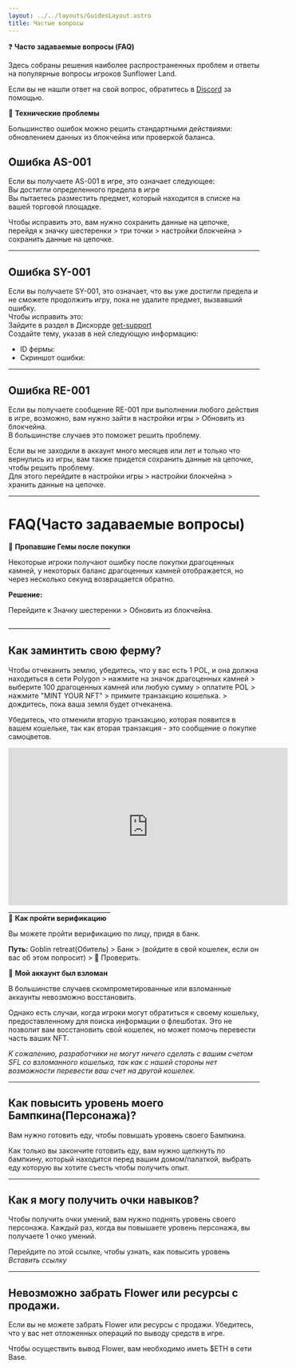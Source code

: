 ```yaml
---
layout: ../../layouts/GuidesLayout.astro
title: Частые вопросы
---
```


<div class="highlight-box">
  <div class="highlight-header">
    <span class="highlight-icon">❓</span>
    <strong class="highlight-title">Часто задаваемые вопросы (FAQ)</strong>
  </div>
  <div class="highlight-content">
    <p>Здесь собраны решения наиболее распространенных проблем и ответы на популярные вопросы игроков <span class="accent-text">Sunflower Land</span>.</p>
    <p>Если вы не нашли ответ на свой вопрос, обратитесь в <a href="https://discord.com/channels/880987707214544966/1324565749033074729" target="_blank"><span class="accent-text">Discord</span></a> за помощью.</p>
  </div>
</div>

<div class="warning-box">
  <div class="warning-header">
    <span class="warning-icon">🔧</span>
    <strong class="warning-title">Технические проблемы</strong>
  </div>
  <div class="warning-content">
    <p>Большинство ошибок можно решить стандартными действиями: обновлением данных из блокчейна или проверкой баланса.</p>
  </div>
</div>

## Ошибка AS-001
Если вы получаете AS-001 в игре, это означает следующее:  
Вы достигли определенного предела в игре  
Вы пытаетесь разместить предмет, который находится в списке на вашей торговой площадке.

Чтобы исправить это, вам нужно сохранить данные на цепочке,  
перейдя к значку шестеренки > три точки > настройки блокчейна > сохранить данные на цепочке.
________________________________
## Ошибка SY-001 
Если вы получаете SY-001, это означает, что вы уже достигли предела и не сможете продолжить игру, пока не удалите предмет, вызвавший ошибку.   
Чтобы исправить это:   
Зайдите в раздел в Дискорде  [get-support](https://discord.com/channels/880987707214544966/1324565749033074729)  
Создайте тему, указав в ней следующую информацию:
- ID фермы:  
- Скриншот ошибки:  
________________________________
## Ошибка RE-001 

Если вы получаете сообщение RE-001 при выполнении любого действия в игре, возможно, вам нужно зайти в настройки игры > Обновить из блокчейна.   
В большинстве случаев это поможет решить проблему.

Если вы не заходили в аккаунт много месяцев или лет и только что вернулись из игры, вам также придется сохранить данные на цепочке, чтобы решить проблему.   
Для этого перейдите в настройки игры > настройки блокчейна > хранить данные на цепочке.

________________________________  

# FAQ(Часто задаваемые вопросы)

<div class="highlight-box">
  <div class="highlight-header">
    <span class="highlight-icon">💎</span>
    <strong class="highlight-title">Пропавшие Гемы после покупки</strong>
  </div>
  <div class="highlight-content">
    <p>Некоторые игроки получают ошибку после покупки драгоценных камней, у некоторых баланс драгоценных камней отображается, но через несколько секунд возвращается обратно.</p>
    <p><strong>Решение:</strong></p>
    <p>Перейдите к <span class="accent-text">Значку шестеренки > Обновить из блокчейна</span>.</p>
  </div>
</div>
________________________________

## Как заминтить свою ферму? 

Чтобы отчеканить землю, убедитесь, что у вас есть 1 POL, и она должна находиться в сети Polygon > нажмите на значок драгоценных камней > выберите 100 драгоценных камней или любую сумму > оплатите POL > нажмите "MINT YOUR NFT" > примите транзакцию кошелька. > дождитесь, пока ваша земля будет отчеканена.

Убедитесь, что отменили вторую транзакцию, которая появится в вашем кошельке, так как вторая транзакция - это сообщение о покупке самоцветов.
<div style={{ display: 'flex', justifyContent: 'center' }}>
  <iframe
    width="560"
    height="315"
    src="https://www.youtube.com/embed/gm7r3rJaW2g"
    frameBorder="0"
    allowFullScreen
  ></iframe>
</div>
________________________________  

<div class="highlight-box">
  <div class="highlight-header">
    <span class="highlight-icon">🔐</span>
    <strong class="highlight-title">Как пройти верификацию</strong>
  </div>
  <div class="highlight-content">
    <p>Вы можете пройти верификацию по лицу, придя в банк.</p>
    <p><strong>Путь:</strong> <span class="accent-text">Goblin retreat(Обитель) > Банк > (войдите в свой кошелек, если он вас об этом попросит) > 🔎 Проверить</span>.</p>
  </div>
</div>

<div class="warning-box">
  <div class="warning-header">
    <span class="warning-icon">🚨</span>
    <strong class="warning-title">Мой аккаунт был взломан</strong>
  </div>
  <div class="warning-content">
    <p>В большинстве случаев скомпрометированные или взломанные аккаунты <span class="accent-text">невозможно восстановить</span>.</p>
    <p>Однако есть случаи, когда игроки могут обратиться к своему кошельку, предоставленному для поиска информации о флешботах. Это не позволит вам восстановить свой кошелек, но может помочь перевести часть ваших NFT.</p>
    <p><em>К сожалению, разработчики не могут ничего сделать с вашим счетом SFL со взломанного кошелька, так как с нашей стороны нет возможности перевести ваш счет на другой кошелек.</em></p>
  </div>
</div>

________________________________
## Как повысить уровень моего Бампкина(Персонажа)?
Вам нужно готовить еду, чтобы повышать уровень своего Бампкина.

Как только вы закончите готовить еду, вам нужно щелкнуть по бампкину, который находится перед вашим домом/палаткой, выбрать еду которую вы хотите съесть чтобы получить опыт. 
________________________________
## Как я могу получить очки навыков? 
Чтобы получить очки умений, вам нужно поднять уровень своего персонажа. Каждый раз, когда вы повышаете уровень персонажа, вы получаете 1 очко умений.

Перейдите по этой ссылке, чтобы узнать, как повысить уровень *Вставить ссылку*
________________________________
## Невозможно забрать Flower или ресурсы с продажи.
Если вы не можете забрать Flower или ресурсы с продажи. Убедитесь, что у вас нет отложенных операций по выводу средств в игре.

Чтобы осуществить вывод Flower, вам необходимо иметь $ETH в сети Base.